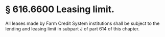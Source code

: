 # § 616.6600   Leasing limit.

All leases made by Farm Credit System institutions shall be subject to the lending and leasing limit in subpart J of part 614 of this chapter.




